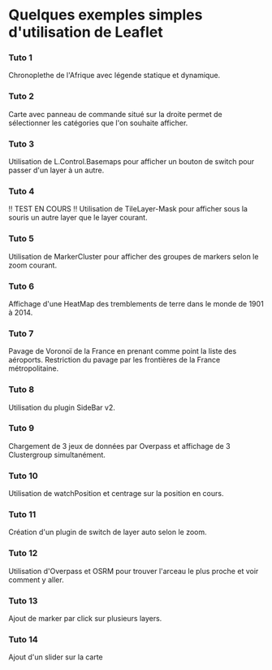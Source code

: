 # Quelques exemples simples d'utilisation de Leaflet

### Tuto 1
Chronoplethe de l'Afrique avec légende statique et dynamique.

### Tuto 2
Carte avec panneau de commande situé sur la droite permet de sélectionner les catégories que l'on souhaite afficher.

### Tuto 3
Utilisation de L.Control.Basemaps pour afficher un bouton de switch pour passer d'un layer à un autre.

### Tuto 4
!! TEST EN COURS !! Utilisation de TileLayer-Mask pour afficher sous la souris un autre layer que le layer courant.

### Tuto 5
Utilisation de MarkerCluster pour afficher des groupes de markers selon le zoom courant.

### Tuto 6
Affichage d'une HeatMap des tremblements de terre dans le monde de 1901 à 2014.

### Tuto 7
Pavage de Voronoï de la France en prenant comme point la liste des aéroports. Restriction du pavage par les frontières de la France métropolitaine.

### Tuto 8
Utilisation du plugin SideBar v2.

### Tuto 9
Chargement de 3 jeux de données par Overpass et affichage de 3 Clustergroup simultanément.

### Tuto 10
Utilisation de watchPosition et centrage sur la position en cours.

### Tuto 11
Création d'un plugin de switch de layer auto selon le zoom.

### Tuto 12
Utilisation d'Overpass et OSRM pour trouver l'arceau le plus proche et voir comment y aller.

### Tuto 13
Ajout de marker par click sur plusieurs layers.

### Tuto 14
Ajout d'un slider sur la carte

<!-- please comment -->
